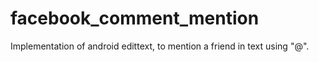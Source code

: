 # facebook_comment_mention
Implementation of android edittext, to mention a friend in text using "@".
